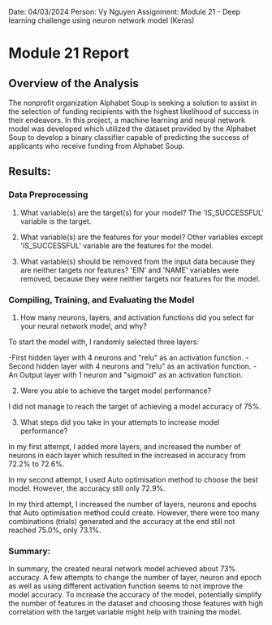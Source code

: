 Date: 04/03/2024
Person: Vy Nguyen
Assignment: Module 21 - Deep learning challenge using neuron network model (Keras)

# Module 21 Report

## Overview of the Analysis

The nonprofit organization Alphabet Soup is seeking a solution to assist in the selection of funding recipients with the highest likelihood of success in their endeavors. In this project, a machine learning and neural network model was developed which utilized the dataset provided by the Alphabet Soup to develop a binary classifier capable of predicting the success of applicants who receive funding from Alphabet Soup.

## Results:

### Data Preprocessing

1. What variable(s) are the target(s) for your model?
   The 'IS_SUCCESSFUL' variable is the target.

2. What variable(s) are the features for your model?
   Other variables except 'IS_SUCCESSFUL' variable are the features for the model.

3. What variable(s) should be removed from the input data because they are neither targets nor features?
   'EIN' and 'NAME' variables were removed, because they were neither targets nor features for the model.

### Compiling, Training, and Evaluating the Model

1. How many neurons, layers, and activation functions did you select for your neural network model, and why?

To start the model with, I randomly selected three layers:

-First hidden layer with 4 neurons and "relu" as an activation function.
-Second hidden layer with 4 neurons and "relu" as an activation function.
-An Output layer with 1 neuron and "sigmoid" as an activation function.

2. Were you able to achieve the target model performance?

I did not manage to reach the target of achieving a model accuracy of 75%.

3. What steps did you take in your attempts to increase model performance?

In my first attempt, I added more layers, and increased the number of neurons in each layer which resulted in the increased in accuracy from 72.2% to 72.6%.

In my second attempt, I used Auto optimisation method to choose the best model. However, the accuracy still only 72.9%.

In my third attempt, I increased the number of layers, neurons and epochs that Auto optimisation method could create. However, there were too many combinations (trials) generated and the accuracy at the end still not reached 75.0%, only 73.1%.

### Summary:

In summary, the created neural network model achieved about 73% accuracy. A few attempts to change the number of layer, neuron and epoch as well as using different activation function seems to not improve the model accuracy. To increase the accuracy of the model, potentially simplify the number of features in the dataset and choosing those features with high correlation with the target variable might help with training the model.

